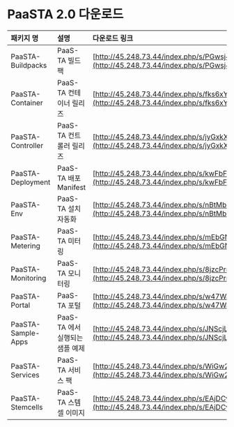 # PaaSTA 2.0 다운로드

| 패키지 명 | 설명 | 다운로드 링크 |
| :--- | :--- | :--- |
| PaaSTA-Buildpacks | PaaS-TA 빌드 팩 | [http://45.248.73.44/index.php/s/PGwsj42p9fHSnHe/download](http://45.248.73.44/index.php/s/PGwsj42p9fHSnHe/download) |
| PaaSTA-Container | PaaS-TA 컨테이너 릴리즈 | [http://45.248.73.44/index.php/s/fks6xYgjBKryyat/download](http://45.248.73.44/index.php/s/fks6xYgjBKryyat/download) |
| PaaSTA-Controller | PaaS-TA 컨트롤러 릴리즈 | [http://45.248.73.44/index.php/s/jyGxkX7XmN9sdLe/download](http://45.248.73.44/index.php/s/jyGxkX7XmN9sdLe/download) |
| PaaSTA-Deployment | PaaS-TA 배포 Manifest | [http://45.248.73.44/index.php/s/kwFbFHMZLH434Ci/download](http://45.248.73.44/index.php/s/kwFbFHMZLH434Ci/download) |
| PaaSTA-Env | PaaS-TA 설치자동화 | [http://45.248.73.44/index.php/s/nBtMbEjxQZZKZs5/download](http://45.248.73.44/index.php/s/nBtMbEjxQZZKZs5/download) |
| PaaSTA-Metering | PaaS-TA 미터링 | [http://45.248.73.44/index.php/s/mEbGNcJjrEj7GWx/download](http://45.248.73.44/index.php/s/mEbGNcJjrEj7GWx/download) |
| PaaSTA-Monitoring | PaaS-TA 모니터링 | [http://45.248.73.44/index.php/s/8jzcPrmKH5g82aJ/download](http://45.248.73.44/index.php/s/8jzcPrmKH5g82aJ/download) |
| PaaSTA-Portal | PaaS-TA 포털 | [http://45.248.73.44/index.php/s/w47WaNrSnNB2dwP/download](http://45.248.73.44/index.php/s/w47WaNrSnNB2dwP/download) |
| PaaSTA-Sample-Apps | PaaS-TA 에서 실행되는 샘플 예제 | [http://45.248.73.44/index.php/s/JNScjL6qxSgwppm/download](http://45.248.73.44/index.php/s/JNScjL6qxSgwppm/download) |
| PaaSTA-Services | PaaS-TA 서비스 팩 | [http://45.248.73.44/index.php/s/WiGw2sTeETS6fgg/download](http://45.248.73.44/index.php/s/WiGw2sTeETS6fgg/download) |
| PaaSTA-Stemcells | PaaS-TA 스템셀 이미지 | [http://45.248.73.44/index.php/s/EAjDCyK4CKdgNtc/download](http://45.248.73.44/index.php/s/EAjDCyK4CKdgNtc/download) |

